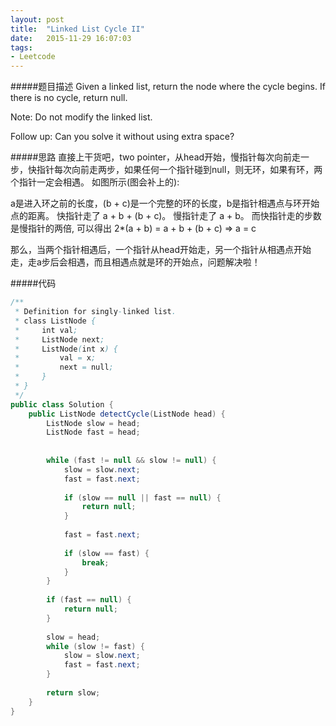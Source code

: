 ```yaml
---
layout: post
title:  "Linked List Cycle II"
date:   2015-11-29 16:07:03
tags: 
- Leetcode
---
```

#####题目描述
Given a linked list, return the node where the cycle begins. If there is no cycle, return null.

Note: Do not modify the linked list.

Follow up:
Can you solve it without using extra space?
<!--more-->

#####思路
直接上干货吧，two pointer，从head开始，慢指针每次向前走一步，快指针每次向前走两步，如果任何一个指针碰到null，则无环，如果有环，两个指针一定会相遇。
如图所示(图会补上的):

a是进入环之前的长度，(b + c)是一个完整的环的长度，b是指针相遇点与环开始点的距离。
快指针走了 a + b + (b + c)。
慢指针走了 a + b。
而快指针走的步数是慢指针的两倍, 可以得出 2*(a + b) = a + b + (b + c) => a = c

那么，当两个指针相遇后，一个指针从head开始走，另一个指针从相遇点开始走，走a步后会相遇，而且相遇点就是环的开始点，问题解决啦！

#####代码
<!--?prettify lang=java linenums=true?-->

~~~java
/**
 * Definition for singly-linked list.
 * class ListNode {
 *     int val;
 *     ListNode next;
 *     ListNode(int x) {
 *         val = x;
 *         next = null;
 *     }
 * }
 */
public class Solution {
    public ListNode detectCycle(ListNode head) {
        ListNode slow = head;
        ListNode fast = head;
        
        
        while (fast != null && slow != null) {
            slow = slow.next;
            fast = fast.next;
            
            if (slow == null || fast == null) {
                return null;
            }
            
            fast = fast.next;
            
            if (slow == fast) {
                break;
            }
        }
        
        if (fast == null) {
            return null;
        } 
        
        slow = head;
        while (slow != fast) {
            slow = slow.next;
            fast = fast.next;
        }
        
        return slow;
    }
}
~~~
